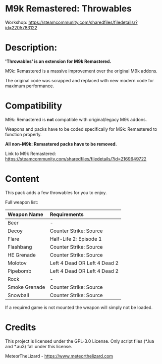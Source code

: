 # M9k Remastered: Throwables

Workshop: https://steamcommunity.com/sharedfiles/filedetails/?id=2205783122

# Description:

**'Throwables' is an extension for M9k Remastered.**

M9k: Remastered is a massive improvement over the original M9k addons.

The original code was scrapped and replaced with new modern code for maximum performance.

# Compatibility

M9k: Remastered is **not** compatible with original/legacy M9k addons.

Weapons and packs have to be coded specifically for M9k: Remastered to function properly.

**All non-M9k: Remastered packs have to be removed.**

Link to M9k Remastered: https://steamcommunity.com/sharedfiles/filedetails/?id=2169649722

# Content

This pack adds a few throwables for you to enjoy.

Full weapon list:

Weapon Name | Requirements
:--|:--
Beer | -
Decoy |Counter Strike: Source
Flare | Half-Life 2: Episode 1
Flashbang | Counter Strike: Source
HE Grenade | Counter Strike: Source
Molotov | Left 4 Dead OR Left 4 Dead 2
Pipebomb | Left 4 Dead OR Left 4 Dead 2
Rock | -
Smoke Grenade | Counter Strike: Source
Snowball | Counter Strike: Source

If a required game is not mounted the weapon will simply not be loaded.

# Credits

This project is licensed under the GPL-3.0 License. Only script files (*.lua and *.au3) fall under this license.

MeteorTheLizard - https://www.meteorthelizard.com
